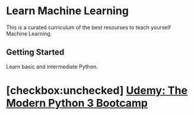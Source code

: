 # Learn Machine Learning 
This is a curated curriculum of the best resourses to teach yourself Machine Learning.

## Getting Started
Learn basic and intermediate Python.
# [checkbox:unchecked] [Udemy: The Modern Python 3 Bootcamp](https://www.udemy.com/the-modern-python3-bootcamp)
